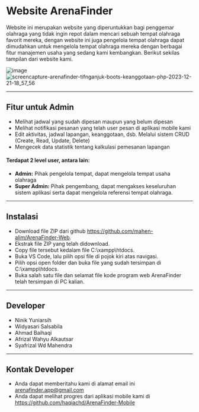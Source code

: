 Website ArenaFinder
============

Website ini merupakan website yang diperuntukkan bagi penggemar olahraga yang tidak ingin repot dalam mencari sebuah tempat olahraga favorit mereka, dengan website ini juga pengelola tempat olahraga dapat dimudahkan untuk mengelola tempat olahraga mereka dengan berbagai fitur manajemen usaha yang sedang kami kembangkan. Berikut sekilas tampilan dari website kami.

![image](https://github.com/mahen-alim/ArenaFinder-Web/assets/124986850/6bf3f442-c578-4c98-a7bf-efdef11d18f5)
![screencapture-arenafinder-tifnganjuk-boots-keanggotaan-php-2023-12-21-18_57_56](https://github.com/mahen-alim/ArenaFinder-Web/assets/124986850/faa6a2f9-f99b-45f9-be9a-cd2542f371d6)

---

## Fitur untuk Admin
- Melihat jadwal yang sudah dipesan maupun yang belum dipesan
- Melihat notifikasi pesanan yang telah user pesan di aplikasi mobile kami
- Edit aktivitas, jadwal lapangan, keanggotaan, dsb. Melalui sistem CRUD (Create, Read, Update, Delete)
- Mengecek data statistik tentang kalkulasi pemesanan lapangan

#### Terdapat 2 level user, antara lain:
- **Admin:** Pihak pengelola tempat, dapat mengelola tempat usaha olahraga 
- **Super Admin:** Pihak pengembang, dapat mengakses keseluruhan sistem aplikasi serta dapat mengelola referensi tempat olahraga.

---

## Instalasi

- Download file ZIP dari github https://github.com/mahen-alim/ArenaFinder-Web.
- Ekstrak file ZIP yang telah didownload.
- Copy file tersebut kedalam file C:\xampp\htdocs.
- Buka VS Code, lalu pilih opsi file di pojok kiri atas navigasi.
- Pilih opsi open folder dan buka file yang sudah tersimpan di C:\xampp\htdocs.
- Buka salah satu file dan selamat file kode program web ArenaFinder telah tersimpan di PC kalian.

---

## Developer
- Ninik Yuniarsih
- Widyasari Salsabila
- Ahmad Baihaqi
- Afrizal Wahyu Alkautsar
- Syafrizal Wd Mahendra

---

## Kontak Developer
- Anda dapat memberitahu kami di alamat email ini arenafinder.app@gmail.com
- Anda dapat melihat progres dari aplikasi mobile kami di https://github.com/haqiachd/ArenaFinder-Mobile

